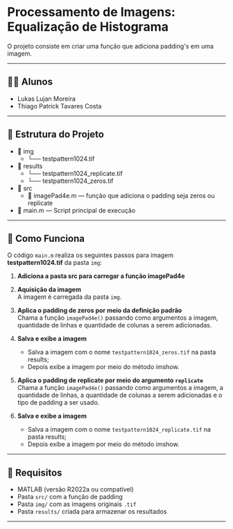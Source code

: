 # Processamento de Imagens: Equalização de Histograma

O projeto consiste em criar uma função que adiciona padding's em uma imagem.

---

## 👨‍💻 Alunos

- Lukas Lujan Moreira  
- Thiago Patrick Tavares Costa  

---

## 📁 Estrutura do Projeto

  - 📁 img  
    - └── testpattern1024.tif 
  - 📁 results  
    - └── testpattern1024_replicate.tif   
    - └── testpattern1024_zeros.tif    
  - 📁 src  
    - 📄 imagePad4e.m — função que adiciona o padding seja zeros ou replicate  
  - 📄 main.m — Script principal de execução

---

## 🚀 Como Funciona

O código `main.m` realiza os seguintes passos para imagem **testpattern1024.tif** da pasta `img`:

1. **Adiciona a pasta src para carregar a função imagePad4e**

2. **Aquisição da imagem**  
   A imagem é carregada da pasta `img`.

3. **Aplica o padding de zeros por meio da definição padrão**  
   Chama a função `imagePad4e()` passando como argumentos a imagem, quantidade de linhas e quantidade de colunas a serem adicionadas.

4. **Salva e exibe a imagem**  
   - Salva a imagem com o nome `testpattern1024_zeros.tif` na pasta results;
   - Depois exibe a imagem por meio do método imshow.

5. **Aplica o padding de replicate por meio do argumento `replicate`**  
   Chama a função `imagePad4e()` passando como argumentos a imagem, a quantidade de linhas, a quantidade de colunas a serem adicionadas e o tipo de padding a ser usado.

6. **Salva e exibe a imagem**  
   - Salva a imagem com o nome `testpattern1024_replicate.tif` na pasta results;
   - Depois exibe a imagem por meio do método imshow.

---

## 📌 Requisitos

- MATLAB (versão R2022a ou compatível)
- Pasta `src/` com a função de padding
- Pasta `img/` com as imagens originais `.tif`
- Pasta `results/` criada para armazenar os resultados

---
